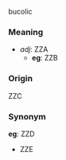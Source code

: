 bucolic
### Meaning
+ _adj_: ZZA
	+ __eg__: ZZB

### Origin

ZZC

### Synonym

__eg__: ZZD

+ ZZE


